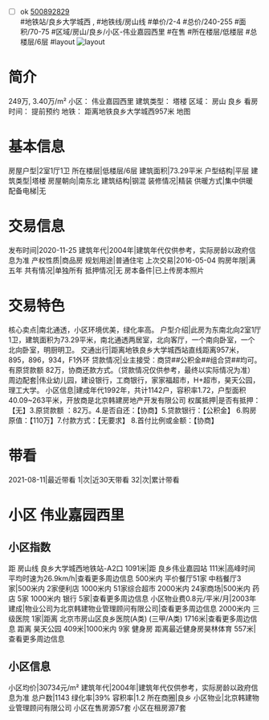 - [ ] ok [500892829](https://bj.5i5j.com/ershoufang/500892829.html)  
 #地铁站/良乡大学城西 ,  #地铁线/房山线
#单价/2-4 #总价/240-255 #面积/70-75   #区域/房山/良乡/小区-伟业嘉园西里 #在售 #所在楼层/低楼层 #总楼层/6层 #layout 
![layout](http://image2a.5i5j.com/scm/HOUSE_CUSTOMER/7cbf65bcb43a4212a5498e4141c560e7.jpg_P5.jpg) 
# 简介 
 249万,  3.40万/m² 
小区： 伟业嘉园西里
建筑类型： 塔楼
区域： 房山 良乡
看房时间： 提前预约
地铁： 距离地铁良乡大学城西957米 地图
# 基本信息 
 房屋户型|2室1厅1卫
所在楼层|低楼层/6层
建筑面积|73.29平米
户型结构|平层
建筑类型|塔楼
房屋朝向|南东北
建筑结构|钢混
装修情况|精装
供暖方式|集中供暖
配备电梯|无
# 交易信息 
 发布时间|2020-11-25
建筑年代|2004年|建筑年代仅供参考，实际房龄以政府信息为准
产权性质|商品房
规划用途|普通住宅
上次交易|2016-05-04
购房年限|满五年
共有情况|单独所有
抵押情况|无
房本备件|已上传房本照片
# 交易特色 
 核心卖点|南北通透，小区环境优美，绿化率高。
户型介绍|此房为东南北向2室1厅1卫，建筑面积为73.29平米，南北通透两居室，北向客厅，一个南向卧室，一个北向卧室，明厨明卫。
交通出行|距离地铁良乡大学城西站直线距离957米，895，896，934，F1外环
贷款情况|业主接受：商贷##公积金##组合贷##均可。有原贷款额 82万，协商还款方式。（贷款情况仅供参考，最终以实际情况为准）
周边配套|伟业幼儿园，建设银行，工商银行，家家福超市，H+超市，昊天公园，理工大学。
小区信息|建成年代1992年，共计1142户，容积率1.72，户型面积40.09~263平米，开放商是北京韩建房地产开发有限公司
权属抵押|是否有抵押：【无】3.原贷款额 ：82万。4.是否自还：【协商】5.贷款银行：【公积金】 6.购房原值：【110万】7.付款方式：【无要求】 8.首付比例或金额：【协商】
# 带看 
 2021-08-11|最近带看	 1|次|近30天带看	 32|次|累计带看
# 小区 伟业嘉园西里
## 小区指数 
 距 房山线 良乡大学城西地铁站-A2口 1091米|距 良乡伟业嘉园站 111米|高峰时间平均时速为26.9km/h|查看更多周边信息
500米内 平价餐厅51家
中档餐厅3家|500米内 2家便利店
1000米内 51家综合超市
2000米内 24家商场|500米内 药店 5家
1000米内 银行 5家|查看更多周边信息
小区物业费0.8元/平米/月|2003年建成|物业公司为北京韩建物业管理顾问有限公司|查看更多周边信息
2000米内 三级医院 1家|距离 北京市房山区良乡医院(A类) (三甲/A类) 1716米|查看更多周边信息
距离 昊天公园 409米|1000米内 9家 健身房
距离最近健身房昊林体育 557米|查看更多周边信息
## 小区信息 
 小区均价|30734元/m²
建筑年代|2004年|建筑年代仅供参考，实际房龄以政府信息为准
总户数|1143
绿化率|39%
容积率|1.2
所在商圈|良乡
小区物业|北京韩建物业管理顾问有限公司
小区在售房源57套
小区在租房源7套

